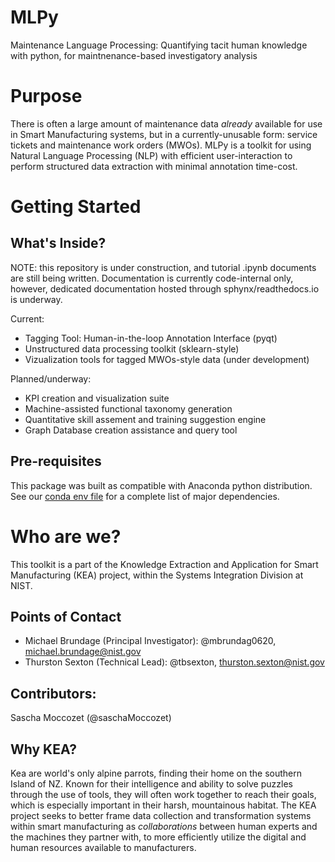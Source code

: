# MLPy
Maintenance Language Processing: Quantifying tacit human knowledge with python, for maintnenance-based investigatory analysis

# Purpose
There is often a large amount of maintenance data *already* available for use in Smart Manufacturing systems, but in a currently-unusable form: service tickets and maintenance work orders (MWOs). MLPy is a toolkit for using Natural Language Processing (NLP) with efficient user-interaction to perform structured data extraction with minimal annotation time-cost. 


# Getting Started

## What's Inside?
NOTE: this repository is under construction, and tutorial .ipynb documents are still being written. Documentation is currently code-internal only, however, dedicated documentation hosted through sphynx/readthedocs.io is underway. 

Current: 
- Tagging Tool: Human-in-the-loop Annotation Interface (pyqt)
- Unstructured data processing toolkit (sklearn-style)
- Vizualization tools for tagged MWOs-style data (under development)

Planned/underway: 
- KPI creation and visualization suite
- Machine-assisted functional taxonomy generation 
- Quantitative skill assement and training suggestion engine
- Graph Database creation assistance and query tool


## Pre-requisites
This package was built as compatible with Anaconda python distribution. See our [conda env file](/tree/standalone/nist-tagging-tool.yml) for a complete list of major dependencies.

# Who are we?
This toolkit is a part of the Knowledge Extraction and Application for Smart Manufacturing (KEA) project, within the Systems Integration Division at NIST.

## Points of Contact
- Michael Brundage (Principal Investigator): @mbrundag0620, michael.brundage@nist.gov
- Thurston Sexton (Technical Lead): @tbsexton, thurston.sexton@nist.gov

## Contributors: 
Sascha Moccozet (@saschaMoccozet)

## Why KEA?
Kea are world's only alpine parrots, finding their home on the southern Island of NZ. Known for their intelligence and ability to solve puzzles through the use of tools, they will often work together to reach their goals, which is especially important in their harsh, mountainous habitat. The KEA project seeks to better frame data collection and transformation systems within smart manufacturing as *collaborations* between human experts and the machines they partner with, to more efficiently utilize the digital and human resources available to manufacturers. 
